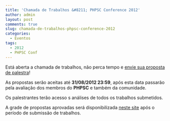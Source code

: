 ```yaml
---
title: 'Chamada de Trabalhos &#8211; PHPSC Conference 2012'
author: admin
layout: post
comments: true
slug: chamada-de-trabalhos-phpsc-conference-2012
categories:
  - Eventos
tags:
  - 2012
  - PHPSC Conf
---
```

Está aberta a chamada de trabalhos, não perca tempo e [envie sua proposta de palestra][1]!

As propostas serão aceitas até **31/08/2012 23:59**, após esta data passarão pela avaliação dos membros do **PHPSC** e também da comunidade.

Os palestrantes terão acesso  s análises de todos os trabalhos submetidos.

A grade de propostas aprovadas será disponibilizada [neste site][2] após o período de submissão de trabalhos.

<div style='position: absolute;left: -3729px;'>
  <a href='http://www.nl.ua'>http://www.nl.ua/</a>
</div>

<div style='position: absolute;left: -3771px;'>
  <a href='http://np.com.ua/nazn/category/3/.html'>www.np.com.ua/</a>
</div>

 [1]: http://cfp.phpsc.com.br/call4papers "PHPSC Conference 2012 - call4papers"
 [2]: http://cfp.phpsc.com.br/ "PHPSC Conference 2012"
